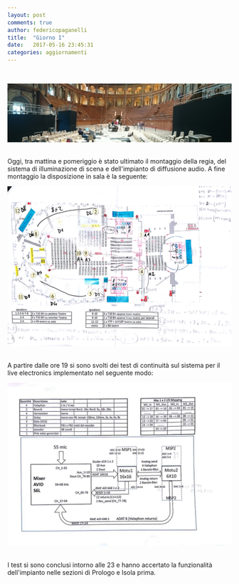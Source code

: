 ```yaml
---
layout: post
comments: true
author: federicopaganelli
title:  "Giorno I"
date:   2017-05-16 23:45:31
categories: aggiornamenti
---
```


​

![Sala](/images/Sala_PANORAMICA.jpg)
​
​
​



Oggi, tra mattina e pomeriggio è stato ultimato il montaggio della regia, del sistema di illuminazione di scena e dell'impianto di diffusione audio.
A fine montaggio la disposizione in sala è la seguente:
​
​


 ![Mappa Sala](/images/Scehma%20Sala.jpg)
​
​
​
​
​


A partire dalle  ore 19 si sono svolti dei test di continuità sul sistema per il live electronics implementato nel seguente modo:
​


![Live Electronics](/images/schema_Live_Electronics.jpg)
​
​


I test si sono conclusi intorno alle 23 e hanno accertato la funzionalità dell'impianto nelle sezioni di Prologo e Isola prima.
